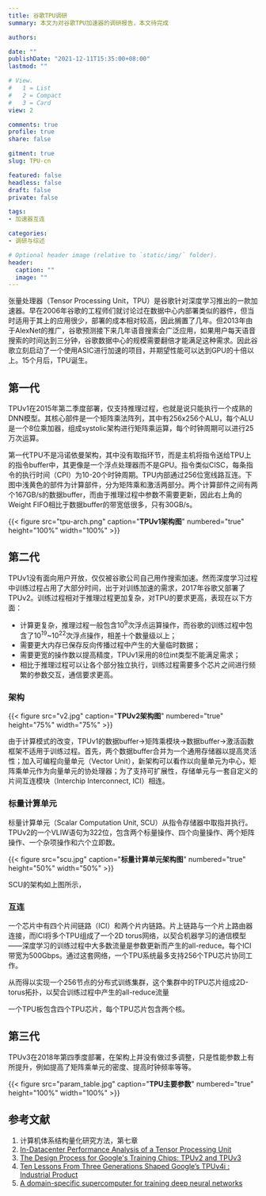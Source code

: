 ```yaml
---
title: 谷歌TPU调研
summary: 本文为对谷歌TPU加速器的调研报告，本文待完成

authors:

date: ""
publishDate: "2021-12-11T15:35:00+08:00"
lastmod: ""

# View.
#   1 = List
#   2 = Compact
#   3 = Card
view: 2

comments: true
profile: true
share: false

gitment: true
slug: TPU-cn

featured: false
headless: false
draft: false
private: false

tags:
- 加速器互连

categories:
- 调研与综述

# Optional header image (relative to `static/img/` folder).
header:
  caption: ""
  image: ""
---
```


张量处理器（Tensor Processing Unit，TPU）是谷歌针对深度学习推出的一款加速器。早在2006年谷歌的工程师们就讨论过在数据中心内部署类似的器件，但当时适用于其上的应用很少，部署的成本相对较高，因此搁置了几年。但2013年由于AlexNet的推广，谷歌预测接下来几年语音搜索会广泛应用，如果用户每天语音搜索的时间达到三分钟，谷歌数据中心的规模需要翻倍才能满足这种需求。因此谷歌立刻启动了一个使用ASIC进行加速的项目，并期望性能可以达到GPU的十倍以上。15个月后，TPU诞生。

## **第一代**

TPUv1在2015年第二季度部署，仅支持推理过程，也就是说只能执行一个成熟的DNN模型。其核心部件是一个矩阵乘法阵列，其中有256x256个ALU，每个ALU是一个8位乘加器，组成systolic架构进行矩阵乘运算，每个时钟周期可以进行25万次运算。

第一代TPU不是冯诺依曼架构，其中没有取指环节，而是主机将指令送给TPU上的指令buffer中，其更像是一个浮点处理器而不是GPU。指令类似CISC，每条指令的执行时间（CPI）为10-20个时钟周期。TPU内部通过256位宽线路互连。下图中浅黄色的部件为计算部件，分为矩阵乘和激活两部分。两个计算部件之间有两个167GB/s的数据buffer，而由于推理过程中参数不需要更新，因此右上角的Weight FIFO相比于数据buffer的带宽低很多，只有30GB/s。

{{< figure src="tpu-arch.png" caption="**TPUv1架构图**" numbered="true" height="100%" width="100%" >}}
 
## **第二代**

TPUv1没有面向用户开放，仅仅被谷歌公司自己用作搜索加速。然而深度学习过程中训练过程占用了大部分时间，出于对训练加速的需求，2017年谷歌又部署了TPUv2。训练过程相对于推理过程更加复杂，对TPU的要求更高，表现在以下方面：

- 计算更复杂，推理过程一般包含10<sup>9</sup>次浮点运算操作，而谷歌的训练过程中包含了10<sup>19</sup>~10<sup>22</sup>次浮点操作，相差十个数量级以上；
- 需要更大内存已保存反向传播过程中产生的大量临时数据；
- 需要更宽的操作数以提高精度，TPUv1采用的8位int类型不能满足需求；
- 相比于推理过程可以让各个部分独立执行，训练过程需要多个芯片之间进行频繁的参数交互，通信要求更高。

### **架构**

{{< figure src="v2.jpg" caption="**TPUv2架构图**" numbered="true" height="75%" width="75%" >}}

由于计算模式的改变，TPUv1的数据buffer->矩阵乘模块->数据buffer->激活函数框架不适用于训练过程。首先，两个数据buffer合并为一个通用存储器以提高灵活性；加入可编程向量单元（Vector Unit），新架构可以看作以向量单元为中心，矩阵乘单元作为向量单元的协处理器；为了支持可扩展性，存储单元与一套自定义的片间互连模块（Interchip Interconnect, ICI）相连。

### **标量计算单元**

标量计算单元（Scalar Computation Unit, SCU）从指令存储器中取指并执行。TPUv2的一个VLIW语句为322位，包含两个标量操作、四个向量操作、两个矩阵操作、一个杂项操作和六个立即数。

{{< figure src="scu.jpg" caption="**标量计算单元架构图**" numbered="true" height="50%" width="50%" >}}

SCU的架构如上图所示，

### **互连**

一个芯片中有四个片间链路（ICI）和两个片内链路。片上链路与一个片上路由器连接，而ICI将多个TPU组成了一个2D torus网络，以契合机器学习的通信模型——深度学习的训练过程中大多数流量是参数更新而产生的all-reduce。每个ICI带宽为500Gbps。通过这套网络，一个TPU系统最多支持256个TPU芯片协同工作。

从而得以实现一个256节点的分布式训练集群，这个集群中的TPU芯片组成2D-torus拓扑，以契合训练过程中产生的all-reduce流量

一个TPU板包含四个TPU芯片，每个TPU芯片包含两个核。

## **第三代**

TPUv3在2018年第四季度部署，在架构上并没有做过多调整，只是性能参数上有所提升，例如提高了矩阵乘单元的密度、提高时钟频率等等。

{{< figure src="param_table.jpg" caption="**TPU主要参数**" numbered="true" height="100%" width="100%" >}}


## **参考文献**
1. 计算机体系结构量化研究方法，第七章  
2. [In-Datacenter Performance Analysis of a Tensor Processing Unit](https://dl.acm.org/doi/10.1145/3079856.3080246)
3. [The Design Process for Google's Training Chips: TPUv2 and TPUv3](https://ieeexplore.ieee.org/document/9351692?arnumber=9351692)
4. [Ten Lessons From Three Generations Shaped Google’s TPUv4i : Industrial Product](https://ieeexplore.ieee.org/document/9499913)
5. [A domain-specific supercomputer for training deep neural networks](https://dl.acm.org/doi/pdf/10.1145/3360307)